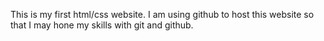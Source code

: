 This is my first html/css website. I am using github to host this website so that I may hone my skills with git and github.
